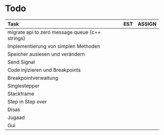 # Todo

| Task | EST | ASSIGN |
|:---|:---:|:---:|
migrate api to zero message queue (c++ strings) | |
Implementierung von simplen Methoden | |
Speicher auslesen und verändern | |
Send Signal | |
Code injizieren und Breakpoints | |
Breakpointverwaltung | |
Singlestepper | | 
Stackframe | |
Step in Step over | |
Disas | |
Jugaad | |
Gui | |
